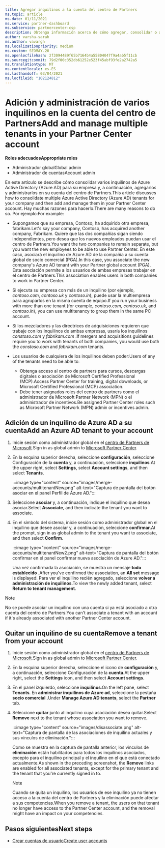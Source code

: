 ```yaml
---
title: Agregar inquilinos a la cuenta del centro de Partners
ms.topic: article
ms.date: 01/11/2021
ms.service: partner-dashboard
ms.subservice: partnercenter-csp
description: Obtenga información acerca de cómo agregar, consolidar o administrar varios inquilinos de Azure AD en la cuenta del centro de Partners y obtener información sobre por qué podría querer hacerlo.
author: varsha-sarah
ms.author: vavargh
ms.localizationpriority: medium
ms.custom: SEOMAY.20
ms.openlocfilehash: 2f3094489f65b7164b4a55804047f9a4ab5f11cb
ms.sourcegitcommit: 79d2f00c352db61252e523f45abf93fe2a2742a5
ms.translationtype: MT
ms.contentlocale: es-ES
ms.lasthandoff: 03/04/2021
ms.locfileid: "102124812"
---
```

# <a name="add-and-manage-multiple-tenants-in-your-partner-center-account"></a><span data-ttu-id="231d2-103">Adición y administración de varios inquilinos en la cuenta del centro de Partners</span><span class="sxs-lookup"><span data-stu-id="231d2-103">Add and manage multiple tenants in your Partner Center account</span></span>


<span data-ttu-id="231d2-104">**Roles adecuados**</span><span class="sxs-lookup"><span data-stu-id="231d2-104">**Appropriate roles**</span></span>

- <span data-ttu-id="231d2-105">Administrador global</span><span class="sxs-lookup"><span data-stu-id="231d2-105">Global admin</span></span>
- <span data-ttu-id="231d2-106">Administrador de cuentas</span><span class="sxs-lookup"><span data-stu-id="231d2-106">Account admin</span></span>

<span data-ttu-id="231d2-107">En este artículo se describe cómo consolidar varios inquilinos de Azure Active Directory (Azure AD) para su empresa y, a continuación, agregarlos y administrarlos en su cuenta del centro de Partners.</span><span class="sxs-lookup"><span data-stu-id="231d2-107">This article discusses how to consolidate multiple Azure Active Directory (Azure AD) tenants for your company and then add and manage them in your Partner Center account.</span></span> <span data-ttu-id="231d2-108">Hay muchas razones para hacerlo.</span><span class="sxs-lookup"><span data-stu-id="231d2-108">There are many reasons to do so.</span></span> <span data-ttu-id="231d2-109">Por ejemplo:</span><span class="sxs-lookup"><span data-stu-id="231d2-109">For example:</span></span>

- <span data-ttu-id="231d2-110">Supongamos que su empresa, Contoso, ha adquirido otra empresa, fabrikam.</span><span class="sxs-lookup"><span data-stu-id="231d2-110">Let's say your company, Contoso, has acquired another company, Fabrikam.</span></span> <span data-ttu-id="231d2-111">Quiere que las dos compañías sigan siendo independientes, pero desea que los nuevos empleados puedan usar el centro de Partners.</span><span class="sxs-lookup"><span data-stu-id="231d2-111">You want the two companies to remain separate, but you want the new employees to be able to use Partner Center.</span></span> <span data-ttu-id="231d2-112">En este caso, asociará el inquilino de Azure AD de la compañía a su cuenta global de socio comercial (PGA).</span><span class="sxs-lookup"><span data-stu-id="231d2-112">In this case, you associate the new company's Azure AD tenant with your Partner global account (PGA).</span></span> <span data-ttu-id="231d2-113">Esta asociación permite a los usuarios de ambas empresas trabajar en el centro de Partners.</span><span class="sxs-lookup"><span data-stu-id="231d2-113">This association enables users in both companies to work in Partner Center.</span></span>

- <span data-ttu-id="231d2-114">Si ejecuta su empresa con más de un inquilino (por ejemplo, *contoso.com*, *contoso.uk* y *contoso.in*), puede usar la multiempresa para agruparlos en la misma cuenta de equipo.</span><span class="sxs-lookup"><span data-stu-id="231d2-114">If you run your business with more than one tenant (for example, *contoso.com*, *contoso.uk*, and *contoso.in*), you can use multitenancy to group them in the same PC account.</span></span>

- <span data-ttu-id="231d2-115">Si los mezcladores y las directrices de adquisiciones requieren que trabaje con los inquilinos de ambas empresas, usaría los inquilinos *constoso.com* y *fabrikam.com* .</span><span class="sxs-lookup"><span data-stu-id="231d2-115">If mergers and acquisitions guidelines require you to work with tenants of both companies, you would use both the *constoso.com* and *fabrikam.com* tenants.</span></span>

- <span data-ttu-id="231d2-116">Los usuarios de cualquiera de los inquilinos deben poder:</span><span class="sxs-lookup"><span data-stu-id="231d2-116">Users of any of the tenants need to be able to:</span></span>
    * <span data-ttu-id="231d2-117">Obtenga acceso al centro de partners para cursos, descargas digitales o asociación de Microsoft Certified Professional (MCP).</span><span class="sxs-lookup"><span data-stu-id="231d2-117">Access Partner Center for training, digital downloads, or Microsoft Certified Professional (MCP) association.</span></span>
    * <span data-ttu-id="231d2-118">Debe tener asignados roles del centro de partners como el administrador de Microsoft Partner Network (MPN) o el administrador de incentivos.</span><span class="sxs-lookup"><span data-stu-id="231d2-118">Be assigned Partner Center roles such as Microsoft Partner Network (MPN) admin or incentives admin.</span></span>

## <a name="add-an-azure-ad-tenant-to-your-account"></a><span data-ttu-id="231d2-119">Adición de un inquilino de Azure AD a su cuenta</span><span class="sxs-lookup"><span data-stu-id="231d2-119">Add an Azure AD tenant to your account</span></span>

1. <span data-ttu-id="231d2-120">Inicie sesión como administrador global en el [centro de Partners de Microsoft](https://partner.microsoft.com/dashboard).</span><span class="sxs-lookup"><span data-stu-id="231d2-120">Sign in as global admin to [Microsoft Partner Center](https://partner.microsoft.com/dashboard).</span></span>

1. <span data-ttu-id="231d2-121">En la esquina superior derecha, seleccione **configuración**, seleccione Configuración de la **cuenta** y, a continuación, seleccione **inquilinos**.</span><span class="sxs-lookup"><span data-stu-id="231d2-121">At the upper right, select **Settings**, select **Account settings**, and then select **Tenants**.</span></span>
 
   :::image type="content" source="images/merge-accounts/multitenantNew.png" alt-text="Captura de pantalla del botón asociar en el panel Perfil de Azure AD."::: 

1. <span data-ttu-id="231d2-123">Seleccione **asociar** y, a continuación, indique el inquilino que desea asociar.</span><span class="sxs-lookup"><span data-stu-id="231d2-123">Select **Associate**, and then indicate the tenant you want to associate.</span></span>

1. <span data-ttu-id="231d2-124">En el símbolo del sistema, inicie sesión como administrador global en el inquilino que desee asociar y, a continuación, seleccione **confirmar**.</span><span class="sxs-lookup"><span data-stu-id="231d2-124">At the prompt, sign in as global admin to the tenant you want to associate, and then select **Confirm**.</span></span> 

   :::image type="content" source="images/merge-accounts/multitenantNew2.png" alt-text="Captura de pantalla del botón confirmar en el panel confirmar nueva asociación de Azure AD."::: 

   <span data-ttu-id="231d2-126">Una vez confirmada la asociación, se muestra un mensaje **todo establecido** .</span><span class="sxs-lookup"><span data-stu-id="231d2-126">After you've confirmed the association, an **All set** message is displayed.</span></span> <span data-ttu-id="231d2-127">Para ver el inquilino recién agregado, seleccione **volver a administración de inquilinos**.</span><span class="sxs-lookup"><span data-stu-id="231d2-127">To view the newly added tenant, select **Return to tenant management**.</span></span> 
 
>[!NOTE]
><span data-ttu-id="231d2-128">No se puede asociar un inquilino con una cuenta si ya está asociado a otra cuenta del centro de Partners.</span><span class="sxs-lookup"><span data-stu-id="231d2-128">You can't associate a tenant with an account if it's already associated with another Partner Center account.</span></span>


## <a name="remove-a-tenant-from-your-account"></a><span data-ttu-id="231d2-129">Quitar un inquilino de su cuenta</span><span class="sxs-lookup"><span data-stu-id="231d2-129">Remove a tenant from your account</span></span>
 
1. <span data-ttu-id="231d2-130">Inicie sesión como administrador global en el [centro de Partners de Microsoft](https://partner.microsoft.com/dashboard).</span><span class="sxs-lookup"><span data-stu-id="231d2-130">Sign in as global admin to [Microsoft Partner Center](https://partner.microsoft.com/dashboard).</span></span>

1. <span data-ttu-id="231d2-131">En la esquina superior derecha, seleccione el icono de **configuración** y, a continuación, seleccione Configuración de la **cuenta**.</span><span class="sxs-lookup"><span data-stu-id="231d2-131">At the upper right, select the **Settings** icon, and then select **Account settings**.</span></span>

1. <span data-ttu-id="231d2-132">En el panel izquierdo, seleccione **inquilinos**.</span><span class="sxs-lookup"><span data-stu-id="231d2-132">On the left pane, select **Tenants**.</span></span> <span data-ttu-id="231d2-133">En **administrar inquilinos de Azure ad**, seleccione la pestaña **socio comercial** .</span><span class="sxs-lookup"><span data-stu-id="231d2-133">Under **Manage Azure AD tenants**, select the **Partner** tab.</span></span>
 
1. <span data-ttu-id="231d2-134">Seleccione **quitar** junto al inquilino cuya asociación desea quitar.</span><span class="sxs-lookup"><span data-stu-id="231d2-134">Select **Remove** next to the tenant whose association you want to remove.</span></span>

   :::image type="content" source="images/disassociate.png" alt-text="Captura de pantalla de las asociaciones de inquilino actuales y sus vínculos de eliminación.":::

   <span data-ttu-id="231d2-136">Como se muestra en la captura de pantalla anterior, los vínculos de **eliminación** están habilitados para todos los inquilinos asociados, excepto para el inquilino principal y el inquilino en el que está conectado actualmente.</span><span class="sxs-lookup"><span data-stu-id="231d2-136">As shown in the preceding screenshot, the **Remove** links are enabled for all associated tenants, except for the primary tenant and the tenant that you're currently signed in to.</span></span> 

   > [!NOTE]   
   > <span data-ttu-id="231d2-137">Cuando se quita un inquilino, los usuarios de ese inquilino ya no tienen acceso a la cuenta del centro de Partners y la eliminación puede afectar a sus competencias.</span><span class="sxs-lookup"><span data-stu-id="231d2-137">When you remove a tenant, the users on that tenant no longer have access to the Partner Center account, and the removal might have an impact on your competencies.</span></span> 

## <a name="next-steps"></a><span data-ttu-id="231d2-138">Pasos siguientes</span><span class="sxs-lookup"><span data-stu-id="231d2-138">Next steps</span></span>

- [<span data-ttu-id="231d2-139">Crear cuentas de usuario</span><span class="sxs-lookup"><span data-stu-id="231d2-139">Create user accounts</span></span>](create-user-accounts-and-set-permissions.md)






